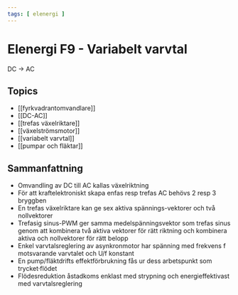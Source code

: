 ```yaml
---
tags: [ elenergi ]
---
```

# Elenergi F9 - Variabelt varvtal
DC $\rightarrow$ AC

## Topics
- [[fyrkvadrantomvandlare]]
- [[DC-AC]]
- [[trefas växelriktare]]
- [[växelströmsmotor]]
- [[variabelt varvtal]]
- [[pumpar och fläktar]]

## Sammanfattning
- Omvandling av DC till AC kallas växelriktning 
- För att kraftelektroniskt skapa enfas resp trefas AC behövs 2 resp 3 bryggben 
- En trefas växelriktare kan ge sex aktiva spännings-vektorer och två nollvektorer 
- Trefasig sinus-PWM ger samma medelspänningsvektor som trefas sinus genom att kombinera två aktiva vektorer för rätt riktning och kombinera aktiva och nollvektorer för rätt belopp 
- Enkel varvtalsreglering av asynkronmotor har spänning med frekvens f motsvarande varvtalet och U/f konstant 
- En pump/fläktdrifts effektförbrukning fås ur dess arbetspunkt som trycket·flödet 
- Flödesreduktion åstadkoms enklast med strypning och energieffektivast med varvtalsreglering
